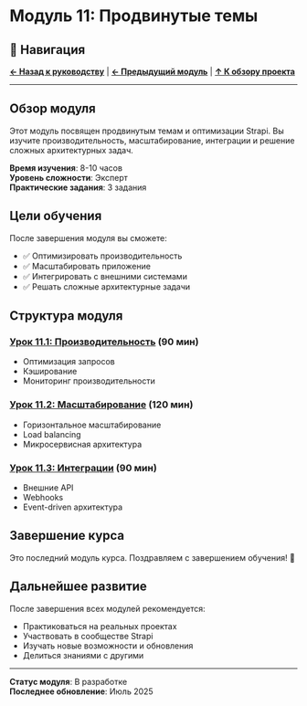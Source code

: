 # Модуль 11: Продвинутые темы

## 🧭 Навигация

**[← Назад к руководству](../README.md)** | **[← Предыдущий модуль](../module-10/README.md)** | **[↑ К обзору проекта](../../README.md)**

---

## Обзор модуля

Этот модуль посвящен продвинутым темам и оптимизации Strapi. Вы изучите производительность, масштабирование, интеграции и решение сложных архитектурных задач.

**Время изучения**: 8-10 часов  
**Уровень сложности**: Эксперт  
**Практические задания**: 3 задания

## Цели обучения

После завершения модуля вы сможете:
- ✅ Оптимизировать производительность
- ✅ Масштабировать приложение
- ✅ Интегрировать с внешними системами
- ✅ Решать сложные архитектурные задачи

## Структура модуля

### [Урок 11.1: Производительность](lesson-11-1/README.md) (90 мин)
- Оптимизация запросов
- Кэширование
- Мониторинг производительности

### [Урок 11.2: Масштабирование](lesson-11-2/README.md) (120 мин)
- Горизонтальное масштабирование
- Load balancing
- Микросервисная архитектура

### [Урок 11.3: Интеграции](lesson-11-3/README.md) (90 мин)
- Внешние API
- Webhooks
- Event-driven архитектура

## Завершение курса

Это последний модуль курса. Поздравляем с завершением обучения! 🎉

## Дальнейшее развитие

После завершения всех модулей рекомендуется:
- Практиковаться на реальных проектах
- Участвовать в сообществе Strapi
- Изучать новые возможности и обновления
- Делиться знаниями с другими

---

**Статус модуля**: В разработке  
**Последнее обновление**: Июль 2025 